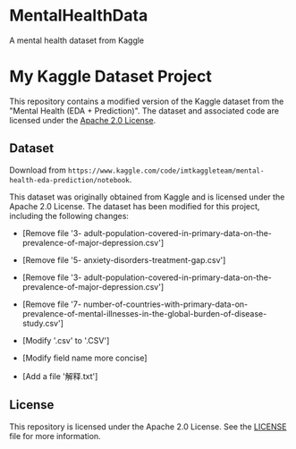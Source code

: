 # MentalHealthData
A mental health dataset from Kaggle

# My Kaggle Dataset Project

This repository contains a modified version of the Kaggle dataset from the "Mental Health (EDA + Prediction)". The dataset and associated code are licensed under the [Apache 2.0 License](https://opensource.org/licenses/Apache-2.0).

## Dataset

Download from `https://www.kaggle.com/code/imtkaggleteam/mental-health-eda-prediction/notebook`.

This dataset was originally obtained from Kaggle and is licensed under the Apache 2.0 License. The dataset has been modified for this project, including the following changes:

- [Remove file '3- adult-population-covered-in-primary-data-on-the-prevalence-of-major-depression.csv']
- [Remove file '5- anxiety-disorders-treatment-gap.csv']
- [Remove file '3- adult-population-covered-in-primary-data-on-the-prevalence-of-major-depression.csv']
- [Remove file '7- number-of-countries-with-primary-data-on-prevalence-of-mental-illnesses-in-the-global-burden-of-disease-study.csv']

- [Modify '.csv' to '.CSV']

- [Modify field name more concise]

- [Add a file '解释.txt']

## License

This repository is licensed under the Apache 2.0 License. See the [LICENSE](./LICENSE) file for more information.
